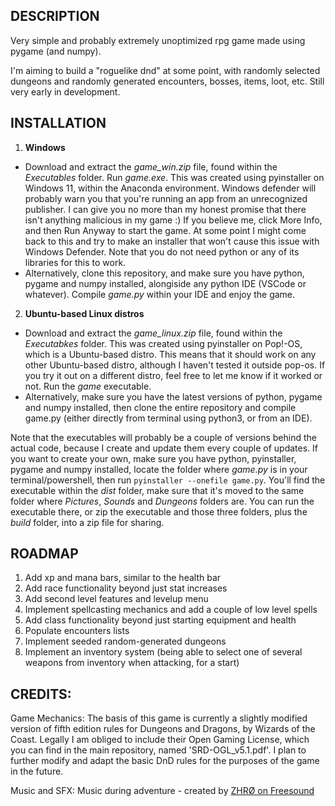 ## DESCRIPTION

Very simple and probably extremely unoptimized rpg game made using pygame (and numpy).

I'm aiming to build a "roguelike dnd" at some point, with randomly selected dungeons and randomly generated encounters, bosses, items, loot, etc. Still very early in development.

## INSTALLATION

1. **Windows**
* Download and extract the _game_win.zip_ file, found within the _Executables_ folder. Run _game.exe_. This was created using pyinstaller on Windows 11, within the Anaconda environment. Windows defender will probably warn you that you're running an app from an unrecognized publisher. I can give you no more than my honest promise that there isn't anything malicious in my game :) If you believe me, click More Info, and then Run Anyway to start the game. At some point I might come back to this and try to make an installer that won't cause this issue with Windows Defender. Note that you do not need python or any of its libraries for this to work.
* Alternatively, clone this repository, and make sure you have python, pygame and numpy installed, alongiside any python IDE (VSCode or whatever). Compile _game.py_ within your IDE and enjoy the game.
2. **Ubuntu-based Linux distros**
* Download and extract the _game_linux.zip_ file, found within the _Executabkes_ folder. This was created using pyinstaller on Pop!-OS, which is a Ubuntu-based distro. This means that it should work on any other Ubuntu-based distro, although I haven't tested it outside pop-os. If you try it out on a different distro, feel free to let me know if it worked or not. Run the _game_ executable.
* Alternatively, make sure you have the latest versions of python, pygame and numpy installed, then clone the entire repository and compile game.py (either directly from terminal using python3, or from an IDE).

Note that the executables will probably be a couple of versions behind the actual code, because I create and update them every couple of updates. If you want to create your own, make sure you have python, pyinstaller, pygame and numpy installed, locate the folder where _game.py_ is in your terminal/powershell, then run `pyinstaller --onefile game.py`. You'll find the executable within the _dist_ folder, make sure that it's moved to the same folder where _Pictures_, _Sounds_ and _Dungeons_ folders are. You can run the executable there, or zip the executable and those three folders, plus the _build_ folder, into a zip file for sharing.

## ROADMAP

1. Add xp and mana bars, similar to the health bar
2. Add race functionality beyond just stat increases
3. Add second level features and levelup menu
4. Implement spellcasting mechanics and add a couple of low level spells
5. Add class functionality beyond just starting equipment and health
6. Populate encounters lists
7. Implement seeded random-generated dungeons
8. Implement an inventory system (being able to select one of several weapons from inventory when attacking, for a start)

## CREDITS:

Game Mechanics:
The basis of this game is currently a slightly modified version of fifth edition rules for Dungeons and Dragons, by Wizards of the Coast. Legally I am obliged to include their Open Gaming License, which you can find in the main repository, named 'SRD-OGL_v5.1.pdf'. I plan to further modify and adapt the basic DnD rules for the purposes of the game in the future.

Music and SFX:
Music during adventure - created by [ZHRØ on Freesound](https://freesound.org/people/ZHR%C3%98/sounds/527321/)

